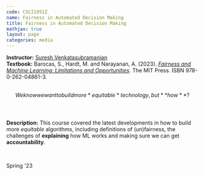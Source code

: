 ```yaml
---
code: CSCI1951Z 
name: Fairness in Automated Decision Making 
title: Fairness in Automated Decision Making
mathjax: true
layout: page
categories: media
---
```


**Instructor:** [Suresh Venkatasubramanian](https://vivo.brown.edu/display/suresh) <br>
**Textbook:** Barocas, S., Hardt, M. and Narayanan, A. (2023). [*Fairness and Machine Learning: Limitations and Opportunities*](https://fairmlbook.org/). The MIT Press. ISBN 978-0-262-04861-3. <br><br>

$$ We know we want to build more *equitable* technology, but **how**? $$ <br><br>

**Description:** This course covered the latest developments in how to build more *equitable* algorithms, including definitions of (un)fairness, the challenges of **explaining** how ML works and making sure we can get **accountability**.

&nbsp;

Spring '23
